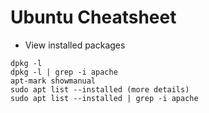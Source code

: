 # Ubuntu Cheatsheet

- View installed packages
```
dpkg -l
dpkg -l | grep -i apache
apt-mark showmanual
sudo apt list --installed (more details)
sudo apt list --installed | grep -i apache
```
